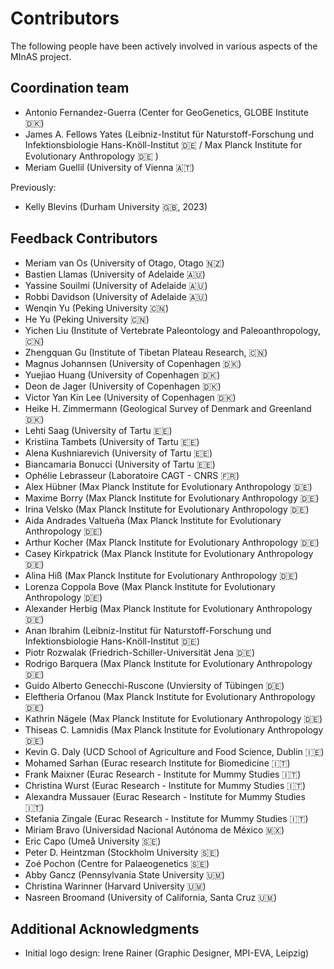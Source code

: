 # Contributors

The following people have been actively involved in various aspects of the MInAS project.

## Coordination team

- Antonio Fernandez-Guerra (Center for GeoGenetics, GLOBE Institute 🇩🇰)
- James A. Fellows Yates (Leibniz-Institut für Naturstoff-Forschung und Infektionsbiologie Hans-Knöll-Institut 🇩🇪 / Max Planck Institute for Evolutionary Anthropology 🇩🇪 )
- Meriam Guellil (University of Vienna 🇦🇹)

Previously:

- Kelly Blevins (Durham University 🇬🇧, 2023)

## Feedback Contributors

- Meriam van Os (University of Otago, Otago 🇳🇿)
- Bastien Llamas (University of Adelaide 🇦🇺)
- Yassine Souilmi (University of Adelaide 🇦🇺)
- Robbi Davidson (University of Adelaide 🇦🇺)
- Wenqin Yu (Peking University 🇨🇳)
- He Yu (Peking University 🇨🇳)
- Yichen Liu (Institute of Vertebrate Paleontology and Paleoanthropology, 🇨🇳)
- Zhengquan Gu (Institute of Tibetan Plateau Research, 🇨🇳)
- Magnus Johannsen (University of Copenhagen 🇩🇰)
- Yuejiao Huang (University of Copenhagen 🇩🇰)
- Deon de Jager (University of Copenhagen 🇩🇰)
- Victor Yan Kin Lee (University of Copenhagen 🇩🇰)
- Heike H. Zimmermann (Geological Survey of Denmark and Greenland 🇩🇰)
- Lehti Saag (University of Tartu 🇪🇪)
- Kristiina Tambets (University of Tartu 🇪🇪)
- Alena Kushniarevich (University of Tartu 🇪🇪)
- Biancamaria Bonucci (University of Tartu 🇪🇪)
- Ophélie Lebrasseur (Laboratoire CAGT - CNRS 🇫🇷)
- Alex Hübner (Max Planck Institute for Evolutionary Anthropology 🇩🇪)
- Maxime Borry (Max Planck Institute for Evolutionary Anthropology 🇩🇪)
- Irina Velsko (Max Planck Institute for Evolutionary Anthropology 🇩🇪)
- Aida Andrades Valtueña (Max Planck Institute for Evolutionary Anthropology 🇩🇪)
- Arthur Kocher (Max Planck Institute for Evolutionary Anthropology 🇩🇪)
- Casey Kirkpatrick (Max Planck Institute for Evolutionary Anthropology 🇩🇪)
- Alina Hiß (Max Planck Institute for Evolutionary Anthropology 🇩🇪)
- Lorenza Coppola Bove (Max Planck Institute for Evolutionary Anthropology 🇩🇪)
- Alexander Herbig (Max Planck Institute for Evolutionary Anthropology 🇩🇪)
- Anan Ibrahim (Leibniz-Institut für Naturstoff-Forschung und Infektionsbiologie Hans-Knöll-Institut 🇩🇪)
- Piotr Rozwalak (Friedrich-Schiller-Universität Jena 🇩🇪)
- Rodrigo Barquera (Max Planck Institute for Evolutionary Anthropology 🇩🇪)
- Guido Alberto Genecchi-Ruscone (Unviersity of Tübingen 🇩🇪)
- Eleftheria Orfanou (Max Planck Institute for Evolutionary Anthropology 🇩🇪)
- Kathrin Nägele (Max Planck Institute for Evolutionary Anthropology 🇩🇪)
- Thiseas C. Lamnidis (Max Planck Institute for Evolutionary Anthropology 🇩🇪)
- Kevin G. Daly (UCD School of Agriculture and Food Science, Dublin 🇮🇪)
- Mohamed Sarhan (Eurac research Institute for Biomedicine 🇮🇹)
- Frank Maixner (Eurac Research - Institute for Mummy Studies 🇮🇹)
- Christina Wurst (Eurac Research - Institute for Mummy Studies 🇮🇹)
- Alexandra Mussauer (Eurac Research - Institute for Mummy Studies 🇮🇹)
- Stefania Zingale (Eurac Research - Institute for Mummy Studies 🇮🇹)
- Miriam Bravo (Universidad Nacional Autónoma de México 🇲🇽)
- Eric Capo (Umeå University 🇸🇪)
- Peter D. Heintzman (Stockholm University 🇸🇪)
- Zoé Pochon (Centre for Palaeogenetics 🇸🇪)
- Abby Gancz (Pennsylvania State University 🇺🇲)
- Christina Warinner (Harvard University 🇺🇲)
- Nasreen Broomand (University of California, Santa Cruz 🇺🇲)

## Additional Acknowledgments

- Initial logo design: Irene Rainer (Graphic Designer, MPI-EVA, Leipzig)
